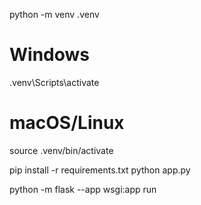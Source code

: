 python -m venv .venv
# Windows
.venv\Scripts\activate
# macOS/Linux
source .venv/bin/activate

pip install -r requirements.txt
python app.py


python -m flask --app wsgi:app run
